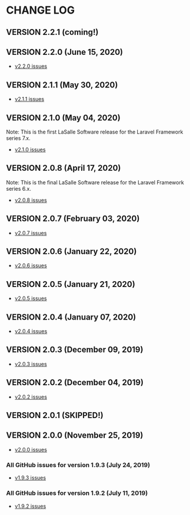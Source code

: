 # CHANGE LOG

## VERSION 2.2.1 (coming!)

## VERSION 2.2.0 (June 15, 2020)
* [v2.2.0 issues](https://github.com/LaSalleSoftware/ls-blogbackend-pkg/milestone/14?closed=1)

## VERSION 2.1.1 (May 30, 2020)
* [v2.1.1 issues](https://github.com/LaSalleSoftware/ls-blogbackend-pkg/milestone/13?closed=1)

## VERSION 2.1.0 (May 04, 2020)
Note: This is the first LaSalle Software release for the Laravel Framework series 7.x.
* [v2.1.0 issues](https://github.com/LaSalleSoftware/ls-blogbackend-pkg/milestone/12?closed=1)

## VERSION 2.0.8 (April 17, 2020)
Note: This is the final LaSalle Software release for the Laravel Framework series 6.x.
* [v2.0.8 issues](https://github.com/LaSalleSoftware/ls-blogbackend-pkg/milestone/11?closed=1)

## VERSION 2.0.7 (February 03, 2020)
* [v2.0.7 issues](https://github.com/LaSalleSoftware/ls-blogbackend-pkg/milestone/10?closed=1)

## VERSION 2.0.6 (January 22, 2020)
* [v2.0.6 issues](https://github.com/LaSalleSoftware/ls-blogbackend-pkg/milestone/9?closed=1)

## VERSION 2.0.5 (January 21, 2020)
* [v2.0.5 issues](https://github.com/LaSalleSoftware/ls-blogbackend-pkg/milestone/8?closed=1)

## VERSION 2.0.4 (January 07, 2020)
* [v2.0.4 issues](https://github.com/LaSalleSoftware/ls-blogbackend-pkg/milestone/7?closed=1)

## VERSION 2.0.3 (December 09, 2019)
* [v2.0.3 issues](https://github.com/LaSalleSoftware/ls-blogbackend-pkg/milestone/6?closed=1)

## VERSION 2.0.2 (December 04, 2019)
* [v2.0.2 issues](https://github.com/LaSalleSoftware/ls-blogbackend-pkg/milestone/5?closed=1)

## VERSION 2.0.1 (SKIPPED!)

## VERSION 2.0.0 (November 25, 2019)
* [v2.0.0 issues](https://github.com/LaSalleSoftware/ls-blogbackend-pkg/milestone/3?closed=1)

### All GitHub issues for version 1.9.3 (July 24, 2019)
* [v1.9.3 issues](https://github.com/LaSalleSoftware/ls-blogbackend-pkg/milestone/2?closed=1)

### All GitHub issues for version 1.9.2 (July 11, 2019)
* [v1.9.2 issues](https://github.com/LaSalleSoftware/ls-blogbackend-pkg/milestone/1?closed=1)
